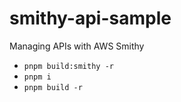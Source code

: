 # smithy-api-sample
Managing APIs with AWS Smithy

- `pnpm build:smithy -r`
- `pnpm i`
- `pnpm build -r`